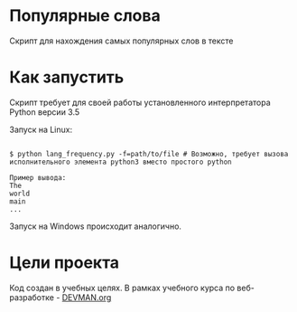 # Популярные слова

Скрипт для нахождения самых популярных слов в тексте

# Как запустить

Скрипт требует для своей работы установленного интерпретатора Python версии 3.5

Запуск на Linux:

```#!bash

$ python lang_frequency.py -f=path/to/file # Возможно, требует вызова исполнительного элемента python3 вместо простого python

Пример вывода:
The
world
main
...
```

Запуск на Windows происходит аналогично.

# Цели проекта

Код создан в учебных целях. В рамках учебного курса по веб-разработке - [DEVMAN.org](https://devman.org)
